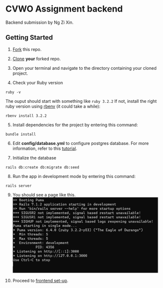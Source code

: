 # CVWO Assignment backend

Backend submission by Ng Zi Xin.

## Getting Started

1. [Fork](https://docs.github.com/en/get-started/quickstart/fork-a-repo#forking-a-repository) this repo.

2. [Clone](https://docs.github.com/en/get-started/quickstart/fork-a-repo#cloning-your-forked-repository) **your** forked repo.

3. Open your terminal and navigate to the directory containing your cloned project.

4. Check your Ruby version
```shell
ruby -v
```
The ouput should start with something like `ruby 3.2.2`
If not, install the right ruby version using [rbenv](https://github.com/rbenv/rbenv) (it could take a while):
```shell
rbenv install 3.2.2
```

5. Install dependencies for the project by entering this command:
```shell
bundle install
```

6. Edit **config/database.yml** to configure postgres database. For more information, refer to this [tutorial](https://www.digitalocean.com/community/tutorials/how-to-use-postgresql-with-your-ruby-on-rails-application-on-ubuntu-20-04).

7. Initialize the database
```shell
rails db:create db:migrate db:seed
```

8. Run the app in development mode by entering this command:
```shell
rails server
```

9. You should see a page like this.
   ![ServeApp](public/images/ServeApp.png)

10. Proceed to [frontend set-up](https://github.com/NgZiXin/CVWO-Frontend).

